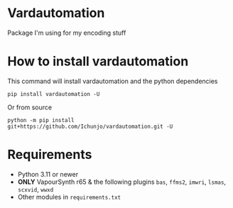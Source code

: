 # Vardautomation
Package I'm using for my encoding stuff

# How to install vardautomation
This command will install vardautomation and the python dependencies

```
pip install vardautomation -U
```

Or from source
```
python -m pip install git+https://github.com/Ichunjo/vardautomation.git -U
```

# Requirements
* Python 3.11 or newer
* **ONLY** VapourSynth r65 & the following plugins `bas`, `ffms2`, `imwri`, `lsmas`, `scxvid`, `wwxd`
* Other modules in `requirements.txt`
